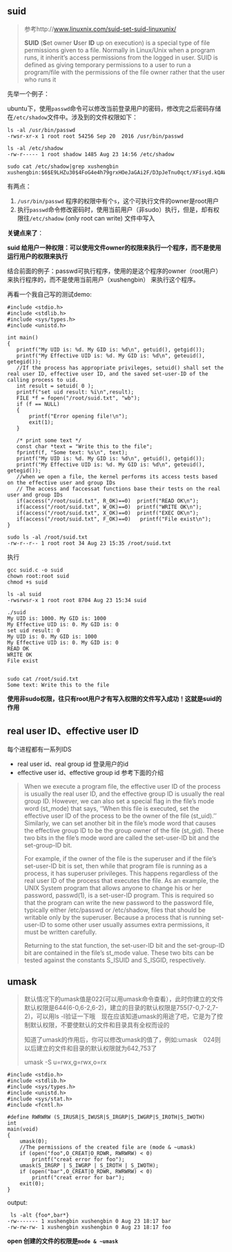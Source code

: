 ## suid

> 参考http://www.linuxnix.com/suid-set-suid-linuxunix/	
>
> **SUID** (**S**et owner **U**ser **ID** up on execution) is a special type of file permissions given to a file. Normally in Linux/Unix when a program runs, it inherit’s access permissions from the logged in user. SUID is defined as giving temporary permissions to a user to run a program/file with the permissions of the file owner rather that the user who runs it

先举一个例子：

ubuntu下，使用`passwd`命令可以修改当前登录用户的密码，修改完之后密码存储在`/etc/shadow`文件中。涉及到的文件权限如下：

```
ls -al /usr/bin/passwd
-rwsr-xr-x 1 root root 54256 Sep 20  2016 /usr/bin/passwd

ls -al /etc/shadow
-rw-r----- 1 root shadow 1485 Aug 23 14:56 /etc/shadow

sudo cat /etc/shadow|grep xushengbin
xushengbin:$6$E9LHZu30$4FoG4e4h79grxHOeJaGAi2F/D3pJeTnu0qct/XFisyd.kQAWRM0u4PJO.2lTeFw9AzowpiYzRQ7ZYGe7qROn2.:17401:0:99999:7:::
```

有两点：

1.  `/usr/bin/passwd` 程序的权限中有个`s`，这个可执行文件的owner是root用户
2.  执行`passwd`命令修改密码时，使用当前用户（非sudo）执行，但是，却有权限往`/etc/shadow` (only root can write) 文件中写入

**关键点来了**：

**suid 给用户一种权限：可以使用文件owner的权限来执行一个程序，而不是使用运行用户的权限来执行**

结合前面的例子：passwd可执行程序，使用的是这个程序的owner（root用户）来执行程序的，而不是使用当前用户（xushengbin） 来执行这个程序。

再看一个我自己写的测试demo:

```
#include <stdio.h>
#include <stdlib.h>
#include <sys/types.h>
#include <unistd.h>

int main()
{
   printf("My UID is: %d. My GID is: %d\n", getuid(), getgid());
   printf("My Effective UID is: %d. My GID is: %d\n", geteuid(), getegid());
   //If the process has appropriate privileges, setuid() shall set the real user ID, effective user ID, and the saved set-user-ID of the calling process to uid.
   int result = setuid( 0 );
   printf("set uid result: %i\n",result);
   FILE *f = fopen("/root/suid.txt", "wb");
   if (f == NULL)
   {
       printf("Error opening file!\n");
       exit(1);
   }
   
   /* print some text */
   const char *text = "Write this to the file";
   fprintf(f, "Some text: %s\n", text);
   printf("My UID is: %d. My GID is: %d\n", getuid(), getgid());
   printf("My Effective UID is: %d. My GID is: %d\n", geteuid(), getegid());
   //when we open a file, the kernel performs its access tests based on the effective user and group IDs
   // The access and faccessat functions base their tests on the real user and group IDs
   if(access("/root/suid.txt", R_OK)==0)  printf("READ OK\n");  
   if(access("/root/suid.txt", W_OK)==0)  printf("WRITE OK\n");  
   if(access("/root/suid.txt", X_OK)==0)  printf("EXEC OK\n");  
   if(access("/root/suid.txt", F_OK)==0)   printf("File exist\n");
}

```

```
sudo ls -al /root/suid.txt
-rw-r--r-- 1 root root 34 Aug 23 15:35 /root/suid.txt
```

执行

```
gcc suid.c -o suid
chown root:root suid
chmod +s suid

ls -al suid
-rwsrwsr-x 1 root root 8704 Aug 23 15:34 suid

./suid 
My UID is: 1000. My GID is: 1000
My Effective UID is: 0. My GID is: 0
set uid result: 0
My UID is: 0. My GID is: 1000
My Effective UID is: 0. My GID is: 0
READ OK
WRITE OK
File exist


sudo cat /root/suid.txt
Some text: Write this to the file
```

**使用非sudo权限，往只有root用户才有写入权限的文件写入成功！这就是suid的作用**

## real user ID、effective user ID

每个进程都有一系列IDS

- real user id、real group id    登录用户的id
- effective user id、effective group id 参考下面的介绍

> When we execute a program file, the effective user ID of the process is usually the
> real user ID, and the effective group ID is usually the real group ID. However, we can
> also set a special flag in the file’s mode word (st_mode) that says, ‘‘When this file is
> executed, set the effective user ID of the process to be the owner of the file (st_uid).’’
> Similarly, we can set another bit in the file’s mode word that causes the effective group
> ID to be the group owner of the file (st_gid). These two bits in the file’s mode word
> are called the set-user-ID bit and the set-group-ID bit.
>
> For example, if the owner of the file is the superuser and if the file’s set-user-ID bit
> is set, then while that program file is running as a process, it has superuser privileges.
> This happens regardless of the real user ID of the process that executes the file. As an
> example, the UNIX System program that allows anyone to change his or her password,
> passwd(1), is a set-user-ID program. This is required so that the program can write the
> new password to the password file, typically either /etc/passwd or /etc/shadow,
> files that should be writable only by the superuser. Because a process that is running
> set-user-ID to some other user usually assumes extra permissions, it must be written
> carefully.
>
> Returning to the stat function, the set-user-ID bit and the set-group-ID bit are
> contained in the file’s st_mode value. These two bits can be tested against the
> constants S_ISUID and S_ISGID, respectively.

## umask

> 默认情况下的umask值是022(可以用umask命令查看），此时你建立的文件默认权限是644(6-0,6-2,6-2)，建立的目录的默认权限是755(7-0,7-2,7-2)，可以用ls -l验证一下哦　现在应该知道umask的用途了吧，它是为了控制默认权限，不要使默认的文件和目录具有全权而设的
>
> 知道了umask的作用后，你可以修改umask的值了，例如:umask　024则以后建立的文件和目录的默认权限就为642,753了
>
> umask -S
> u=rwx,g=rwx,o=rx



```
#include <stdio.h>
#include <stdlib.h>
#include <sys/types.h>
#include <unistd.h>
#include <sys/stat.h>
#include <fcntl.h>

#define RWRWRW (S_IRUSR|S_IWUSR|S_IRGRP|S_IWGRP|S_IROTH|S_IWOTH)
int
main(void)
{
    umask(0);
    //The permissions of the created file are (mode & ~umask)
    if (open("foo",O_CREAT|O_RDWR, RWRWRW) < 0)
        printf("creat error for foo");
    umask(S_IRGRP | S_IWGRP | S_IROTH | S_IWOTH);
    if (open("bar",O_CREAT|O_RDWR, RWRWRW) < 0)
        printf("creat error for bar");
    exit(0);
}
```

output:

```
 ls -alt {foo*,bar*}
-rw------- 1 xushengbin xushengbin 0 Aug 23 18:17 bar
-rw-rw-rw- 1 xushengbin xushengbin 0 Aug 23 18:17 foo
```

**open 创建的文件的权限是`mode & ~umask`**



